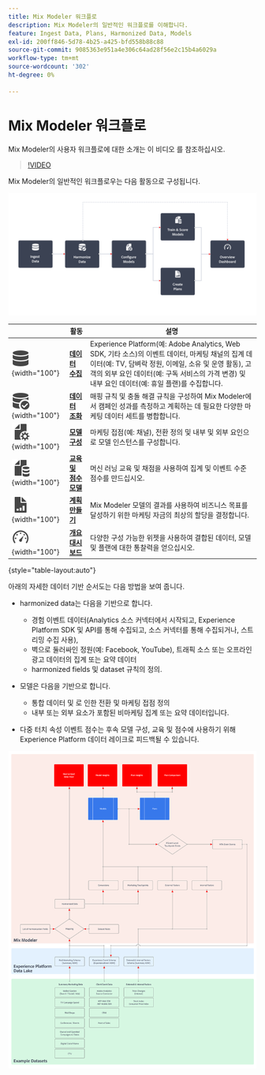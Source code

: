 ```yaml
---
title: Mix Modeler 워크플로
description: Mix Modeler의 일반적인 워크플로를 이해합니다.
feature: Ingest Data, Plans, Harmonized Data, Models
exl-id: 200ff846-5d78-4b25-a425-bfd558b88c88
source-git-commit: 9085363e951a4e306c64ad28f56e2c15b4a6029a
workflow-type: tm+mt
source-wordcount: '302'
ht-degree: 0%

---
```


# Mix Modeler 워크플로

Mix Modeler의 사용자 워크플로에 대한 소개는 이 비디오 를 참조하십시오.

>[!VIDEO](https://video.tv.adobe.com/v/3424854/?learn=on)


Mix Modeler의 일반적인 워크플로우는 다음 활동으로 구성됩니다.

![대체 텍스트](/help/assets//ApplicationWorkflow.svg)

|  | 활동 | 설명 |
|---|---|---|
| ![데이터](/help/assets//icons/Data.svg){width="100"} | [**데이터 수집**](../ingest-data/overview.md) | Experience Platform(예: Adobe Analytics, Web SDK, 기타 소스)의 이벤트 데이터, 마케팅 채널의 집계 데이터(예: TV, 담벼락 정원, 이메일, 소유 및 운영 활동), 고객의 외부 요인 데이터(예: 구독 서비스의 가격 변경) 및 내부 요인 데이터(예: 휴일 플랜)를 수집합니다. |
| ![DataCheck](/help/assets//icons/DataCheck.svg){width="100"} | [**데이터 조화**](../harmonize-data/overview.md) | 매핑 규칙 및 충돌 해결 규칙을 구성하여 Mix Modeler에서 캠페인 성과를 측정하고 계획하는 데 필요한 다양한 마케팅 데이터 세트를 병합합니다. |
| ![파일 구성](/help/assets//icons/FileGear.svg){width="100"} | [**모델 구성**](../models/create.md) | 마케팅 접점(예: 채널), 전환 정의 및 내부 및 외부 요인으로 모델 인스턴스를 구성합니다. |
| ![파일 데이터](/help/assets//icons/FileData.svg){width="100"} | [**교육 및 점수 모델**](../models/overview.md) | 머신 러닝 교육 및 채점을 사용하여 집계 및 이벤트 수준 점수를 만드십시오. |
| ![파일 차트](/help/assets//icons/FileChart.svg){width="100"} | [**계획 만들기**](../plans/overview.md) | Mix Modeler 모델의 결과를 사용하여 비즈니스 목표를 달성하기 위한 마케팅 자금의 최상의 할당을 결정합니다. |
| ![대시보드](/help/assets//icons/Dashboard.svg){width="100"} | [**개요 대시보드**](../dashboard/overview.md) | 다양한 구성 가능한 위젯을 사용하여 결합된 데이터, 모델 및 플랜에 대한 통찰력을 얻으십시오. |

{style="table-layout:auto"}

아래의 자세한 데이터 기반 순서도는 다음 방법을 보여 줍니다.

* harmonized data는 다음을 기반으로 합니다.

   * 경험 이벤트 데이터(Analytics 소스 커넥터에서 시작되고, Experience Platform SDK 및 API를 통해 수집되고, 소스 커넥터를 통해 수집되거나, 스트리밍 수집 사용),
   * 벽으로 둘러싸인 정원(예: Facebook, YouTube), 트래픽 소스 또는 오프라인 광고 데이터의 집계 또는 요약 데이터
   * harmonized fields 및 dataset 규칙의 정의.

* 모델은 다음을 기반으로 합니다.

   * 통합 데이터 및 로 인한 전환 및 마케팅 접점 정의
   * 내부 또는 외부 요소가 포함된 비마케팅 집계 또는 요약 데이터입니다.

* 다중 터치 속성 이벤트 점수는 후속 모델 구성, 교육 및 점수에 사용하기 위해 Experience Platform 데이터 레이크로 피드백될 수 있습니다.

![포괄적인 워크플로우](/help/assets//comprehensive-workflow.svg)
